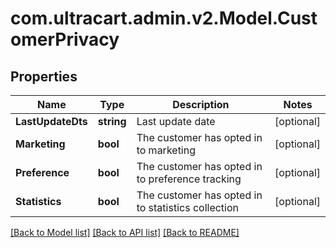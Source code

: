 
# com.ultracart.admin.v2.Model.CustomerPrivacy

## Properties

Name | Type | Description | Notes
------------ | ------------- | ------------- | -------------
**LastUpdateDts** | **string** | Last update date | [optional] 
**Marketing** | **bool** | The customer has opted in to marketing | [optional] 
**Preference** | **bool** | The customer has opted in to preference tracking | [optional] 
**Statistics** | **bool** | The customer has opted in to statistics collection | [optional] 

[[Back to Model list]](../README.md#documentation-for-models)
[[Back to API list]](../README.md#documentation-for-api-endpoints)
[[Back to README]](../README.md)

